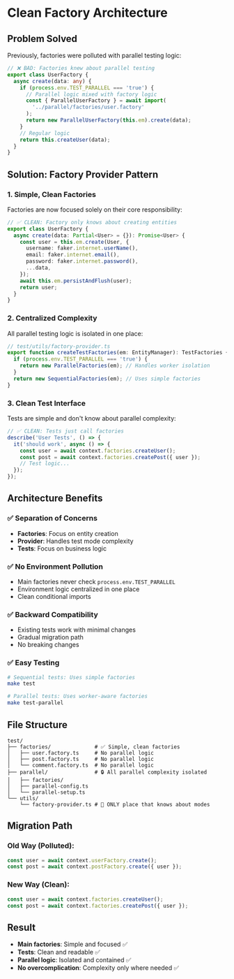 # Clean Factory Architecture

## Problem Solved

Previously, factories were polluted with parallel testing logic:

```typescript
// ❌ BAD: Factories knew about parallel testing
export class UserFactory {
  async create(data: any) {
    if (process.env.TEST_PARALLEL === 'true') {
      // Parallel logic mixed with factory logic
      const { ParallelUserFactory } = await import(
        '../parallel/factories/user.factory'
      );
      return new ParallelUserFactory(this.em).create(data);
    }
    // Regular logic
    return this.createUser(data);
  }
}
```

## Solution: Factory Provider Pattern

### 1. **Simple, Clean Factories**

Factories are now focused solely on their core responsibility:

```typescript
// ✅ CLEAN: Factory only knows about creating entities
export class UserFactory {
  async create(data: Partial<User> = {}): Promise<User> {
    const user = this.em.create(User, {
      username: faker.internet.userName(),
      email: faker.internet.email(),
      password: faker.internet.password(),
      ...data,
    });
    await this.em.persistAndFlush(user);
    return user;
  }
}
```

### 2. **Centralized Complexity**

All parallel testing logic is isolated in one place:

```typescript
// test/utils/factory-provider.ts
export function createTestFactories(em: EntityManager): TestFactories {
  if (process.env.TEST_PARALLEL === 'true') {
    return new ParallelFactories(em); // Handles worker isolation
  }
  return new SequentialFactories(em); // Uses simple factories
}
```

### 3. **Clean Test Interface**

Tests are simple and don't know about parallel complexity:

```typescript
// ✅ CLEAN: Tests just call factories
describe('User Tests', () => {
  it('should work', async () => {
    const user = await context.factories.createUser();
    const post = await context.factories.createPost({ user });
    // Test logic...
  });
});
```

## Architecture Benefits

### ✅ **Separation of Concerns**

- **Factories**: Focus on entity creation
- **Provider**: Handles test mode complexity
- **Tests**: Focus on business logic

### ✅ **No Environment Pollution**

- Main factories never check `process.env.TEST_PARALLEL`
- Environment logic centralized in one place
- Clean conditional imports

### ✅ **Backward Compatibility**

- Existing tests work with minimal changes
- Gradual migration path
- No breaking changes

### ✅ **Easy Testing**

```bash
# Sequential tests: Uses simple factories
make test

# Parallel tests: Uses worker-aware factories
make test-parallel
```

## File Structure

```
test/
├── factories/              # ✅ Simple, clean factories
│   ├── user.factory.ts     # No parallel logic
│   ├── post.factory.ts     # No parallel logic
│   └── comment.factory.ts  # No parallel logic
├── parallel/               # 🔒 All parallel complexity isolated
│   ├── factories/
│   ├── parallel-config.ts
│   └── parallel-setup.ts
└── utils/
    └── factory-provider.ts # 🎯 ONLY place that knows about modes
```

## Migration Path

### Old Way (Polluted):

```typescript
const user = await context.userFactory.create();
const post = await context.postFactory.create({ user });
```

### New Way (Clean):

```typescript
const user = await context.factories.createUser();
const post = await context.factories.createPost({ user });
```

## Result

- **Main factories**: Simple and focused ✅
- **Tests**: Clean and readable ✅
- **Parallel logic**: Isolated and contained ✅
- **No overcomplication**: Complexity only where needed ✅
